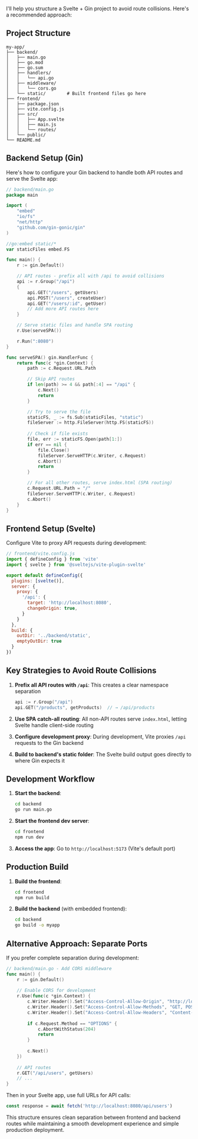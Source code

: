 I'll help you structure a Svelte + Gin project to avoid route collisions. Here's a recommended approach:

## Project Structure

```
my-app/
├── backend/
│   ├── main.go
│   ├── go.mod
│   ├── go.sum
│   ├── handlers/
│   │   └── api.go
│   ├── middleware/
│   │   └── cors.go
│   └── static/        # Built frontend files go here
├── frontend/
│   ├── package.json
│   ├── vite.config.js
│   ├── src/
│   │   ├── App.svelte
│   │   ├── main.js
│   │   └── routes/
│   └── public/
└── README.md
```

## Backend Setup (Gin)

Here's how to configure your Gin backend to handle both API routes and serve the Svelte app:

```go
// backend/main.go
package main

import (
    "embed"
    "io/fs"
    "net/http"
    "github.com/gin-gonic/gin"
)

//go:embed static/*
var staticFiles embed.FS

func main() {
    r := gin.Default()

    // API routes - prefix all with /api to avoid collisions
    api := r.Group("/api")
    {
        api.GET("/users", getUsers)
        api.POST("/users", createUser)
        api.GET("/users/:id", getUser)
        // Add more API routes here
    }

    // Serve static files and handle SPA routing
    r.Use(serveSPA())

    r.Run(":8080")
}

func serveSPA() gin.HandlerFunc {
    return func(c *gin.Context) {
        path := c.Request.URL.Path

        // Skip API routes
        if len(path) >= 4 && path[:4] == "/api" {
            c.Next()
            return
        }

        // Try to serve the file
        staticFS, _ := fs.Sub(staticFiles, "static")
        fileServer := http.FileServer(http.FS(staticFS))
        
        // Check if file exists
        file, err := staticFS.Open(path[1:])
        if err == nil {
            file.Close()
            fileServer.ServeHTTP(c.Writer, c.Request)
            c.Abort()
            return
        }

        // For all other routes, serve index.html (SPA routing)
        c.Request.URL.Path = "/"
        fileServer.ServeHTTP(c.Writer, c.Request)
        c.Abort()
    }
}
```

## Frontend Setup (Svelte)

Configure Vite to proxy API requests during development:

```js
// frontend/vite.config.js
import { defineConfig } from 'vite'
import { svelte } from '@sveltejs/vite-plugin-svelte'

export default defineConfig({
  plugins: [svelte()],
  server: {
    proxy: {
      '/api': {
        target: 'http://localhost:8080',
        changeOrigin: true,
      }
    }
  },
  build: {
    outDir: '../backend/static',
    emptyOutDir: true
  }
})
```

## Key Strategies to Avoid Route Collisions

1. **Prefix all API routes with `/api`**: This creates a clear namespace separation
   ```go
   api := r.Group("/api")
   api.GET("/products", getProducts)  // → /api/products
   ```

2. **Use SPA catch-all routing**: All non-API routes serve `index.html`, letting Svelte handle client-side routing
   
3. **Configure development proxy**: During development, Vite proxies `/api` requests to the Gin backend

4. **Build to backend's static folder**: The Svelte build output goes directly to where Gin expects it

## Development Workflow

1. **Start the backend**:
   ```bash
   cd backend
   go run main.go
   ```

2. **Start the frontend dev server**:
   ```bash
   cd frontend
   npm run dev
   ```

3. **Access the app**: Go to `http://localhost:5173` (Vite's default port)

## Production Build

1. **Build the frontend**:
   ```bash
   cd frontend
   npm run build
   ```

2. **Build the backend** (with embedded frontend):
   ```bash
   cd backend
   go build -o myapp
   ```

## Alternative Approach: Separate Ports

If you prefer complete separation during development:

```go
// backend/main.go - Add CORS middleware
func main() {
    r := gin.Default()
    
    // Enable CORS for development
    r.Use(func(c *gin.Context) {
        c.Writer.Header().Set("Access-Control-Allow-Origin", "http://localhost:5173")
        c.Writer.Header().Set("Access-Control-Allow-Methods", "GET, POST, PUT, DELETE, OPTIONS")
        c.Writer.Header().Set("Access-Control-Allow-Headers", "Content-Type, Authorization")
        
        if c.Request.Method == "OPTIONS" {
            c.AbortWithStatus(204)
            return
        }
        
        c.Next()
    })
    
    // API routes
    r.GET("/api/users", getUsers)
    // ...
}
```

Then in your Svelte app, use full URLs for API calls:
```js
const response = await fetch('http://localhost:8080/api/users')
```

This structure ensures clean separation between frontend and backend routes while maintaining a smooth development experience and simple production deployment.